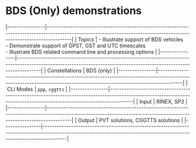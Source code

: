 BDS (Only) demonstrations
=========================

|----------------|----------------------------------------------------------------------------------------------------------------------------------------------------------------------|
| Topics         | - Illustrate support of BDS vehicles <br> - Demonstrate support of GPST, GST and UTC timescales <br> - Illustrate BDS related command line and processing options    |
|----------------|----------------------------------------------------------------------------------------------------------------------------------------------------------------------|
| Constellations | BDS (only)                                                                                                                                                           |
|----------------|----------------------------------------------------------------------------------------------------------------------------------------------------------------------|
| CLI Modes      | `ppp`, `cggtts`                                                                                                                                                      |
|----------------|----------------------------------------------------------------------------------------------------------------------------------------------------------------------|
| Input          | RINEX, SP3                                                                                                                                                           | 
|----------------|----------------------------------------------------------------------------------------------------------------------------------------------------------------------|
| Output         | PVT solutions, CGGTTS solutions                                                                                                                                      |
|----------------|----------------------------------------------------------------------------------------------------------------------------------------------------------------------|
